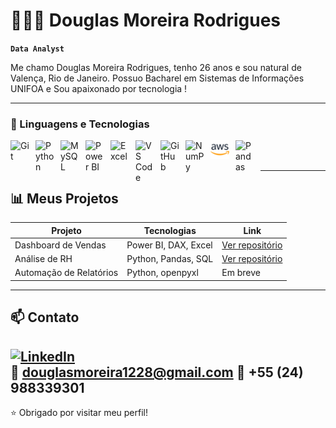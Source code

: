 # 👩🏻‍💻 Douglas Moreira Rodrigues

**`Data Analyst`**

Me chamo Douglas Moreira Rodrigues, tenho 26 anos e sou natural de Valença, Rio de Janeiro. Possuo Bacharel em Sistemas de Informações UNIFOA e Sou apaixonado por tecnologia !




---

### 🤖 Linguagens e Tecnologias


<img 
    align="left" 
    alt="Git" 
    title="Git"
    width="30px" 
    style="padding-right: 10px;" 
    src="https://cdn.jsdelivr.net/gh/devicons/devicon@latest/icons/git/git-original.svg" 
/>
<img 
    align="left" 
    alt="Python" 
    title="Python"
    width="30px" 
    style="padding-right: 10px;" 
    src="https://cdn.jsdelivr.net/gh/devicons/devicon@latest/icons/python/python-original.svg" 
/>
<img 
  align="left" 
  alt="MySQL" 
  title="MySQL" 
  width="30px" 
  style="padding-right:10px;" 
  src="https://cdn.jsdelivr.net/gh/devicons/devicon@latest/icons/mysql/mysql-original.svg" 
/>
<img 
  align="left" 
  alt="Power BI" 
  title="Power BI" 
  width="30px" 
  style="padding-right:10px;" 
  src="https://upload.wikimedia.org/wikipedia/commons/c/cf/New_Power_BI_Logo.svg" 
/>
<img 
  align="left" 
  alt="Excel" 
  title="Excel" 
  width="30px" 
  style="padding-right:10px;" 
  src="https://upload.wikimedia.org/wikipedia/commons/7/73/Microsoft_Excel_2013-2019_logo.svg" 
/>

<img 
  align="left" 
  alt="VS Code" 
  title="VS Code" 
  width="30px" 
  style="padding-right:10px;" 
  src="https://cdn.jsdelivr.net/gh/devicons/devicon@latest/icons/vscode/vscode-original.svg" 
/>
<img 
  align="left" 
  alt="GitHub" 
  title="GitHub" 
  width="30px" 
  style="padding-right:10px;" 
  src="https://cdn.jsdelivr.net/gh/devicons/devicon@latest/icons/github/github-original.svg" 
/>

<img 
  align="left" 
  alt="NumPy" 
  title="NumPy" 
  width="30px" 
  style="padding-right:10px;" 
  src="https://cdn.jsdelivr.net/gh/devicons/devicon@latest/icons/numpy/numpy-original.svg" 
/>
<img 
  align="left" 
  alt="AWS" 
  title="AWS" 
  width="30px" 
  style="padding-right:10px;" 
  src="https://raw.githubusercontent.com/devicons/devicon/master/icons/amazonwebservices/amazonwebservices-original-wordmark.svg" 
/>

<img 
  align="left" 
  alt="Pandas" 
  title="Pandas" 
  width="30px" 
  style="padding-right:10px;" 
  src="https://cdn.jsdelivr.net/gh/devicons/devicon@latest/icons/pandas/pandas-original.svg" 
/>

<br/>
<br/>

---

## 📊 Meus Projetos

| Projeto | Tecnologias | Link |
|--------|-------------|------|
| Dashboard de Vendas | Power BI, DAX, Excel | [Ver repositório](https://github.com/Doughmr/Dashboard-de-vendas) |
| Análise de RH | Python, Pandas, SQL | [Ver repositório](https://github.com/Doughmr/Analise-de-dados-RH) |
| Automação de Relatórios | Python, openpyxl | Em breve |

---

## 📫 Contato

[![LinkedIn](https://img.shields.io/badge/-Douglas%20Moreira-0072b1?style=flat&logo=linkedin&logoColor=white)](https://www.linkedin.com/in/douglas-moreira-r/)  
📧 douglasmoreira1228@gmail.com
📱 +55 (24) 988339301
---

⭐ Obrigado por visitar meu perfil!
